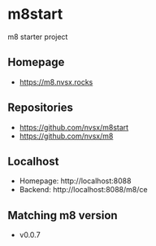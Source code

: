 # m8start

m8 starter project 

## Homepage
- https://m8.nvsx.rocks

## Repositories
- https://github.com/nvsx/m8start
- https://github.com/nvsx/m8

## Localhost
- Homepage: http://localhost:8088
- Backend: http://localhost:8088/m8/ce

## Matching m8 version
- v0.0.7
